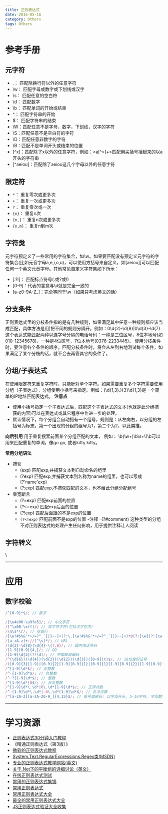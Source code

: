 ```yaml
---
title: 正则表达式
date: 2016-05-16
category: Others
tags: Others
---
```


# 参考手册
## 元字符
- .： 匹配除换行符以外的任意字符
- \w： 匹配字母或数字或下划线或汉字
- \s： 匹配任意的空白符
- \d： 匹配数字
- \b： 匹配单词的开始或结束
- ^： 匹配字符串的开始
- $： 匹配字符串的结束
- \W：匹配任意不是字母，数字，下划线，汉字的字符
- \S：匹配任意不是空白符的字符
- \D：匹配任意非数字的字符
- \B：匹配不是单词开头或结束的位置
- [^x]：匹配除了x以外的任意字符，例如：<a[^>]+>匹配用尖括号括起来的以a开头的字符串
- [^aeiou]：匹配除了aeiou这几个字母以外的任意字符

## 限定符
- `*`： 重复零次或更多次
- `+`： 重复一次或更多次
- `?`： 重复零次或一次
- `{n}`： 重复n次
- `{n,}`： 重复n次或更多次
- `{n,m}`： 重复n到m次

## 字符类
元字符预定义了一些常用的字符集合，如\w。如果要匹配没有预定义元字符的字符集合(比如元音字母a,e,i,o,u)，可以使用方括号来自定义，如[aeiou]]可以匹配任何一个英文元音字母。其他常见自定义字符集如下所示：
- [.?!]： 匹配标点符号(.或?或!)
- [0-9]：代表的含意与\d就是完全一致的
- [a-z0-9A-Z_]：完全等同于\w（如果只考虑英文的话）

## 分支条件
正则表达式里的分枝条件指的是有几种规则，如果满足其中任意一种规则都应该当成匹配，具体方法是用|把不同的规则分隔开。例如：0\d{2}-\d{8}|0\d{3}-\d{7}这个表达式能匹配两种以连字号分隔的电话号码：一种是三位区号，8位本地号(如010-12345678)，一种是4位区号，7位本地号(0376-2233445)。
使用分枝条件时，要注意各个条件的顺序，匹配分枝条件时，将会从左到右地测试每个条件，如果满足了某个分枝的话，就不会去再管其它的条件了。

## 分组/子表达式
在使用限定符来重复字符时，只能针对单个字符。如果需要重复多个字符需要使用分组（子表达式），分组使用小括号来指定。例如：(\d{1,3}\.){3}\d{1,3}是一个简单的IP地址匹配表达式。
**注意点**
-  使用小括号指定一个子表达式后，匹配这个子表达式的文本(也就是此分组捕获的内容)可以在表达式或其它程序中作进一步的处理。
-  默认情况下，每个分组会自动拥有一个组号，规则是：从左向右，以分组的左括号为标志，第一个出现的分组的组号为1，第二个为2，以此类推。

**向后引用**
用于重复搜索前面某个分组匹配的文本， 例如： \b(\w+)\b\s+\1\b可以用来匹配重复的单词，像go go, 或者kitty kitty。

**常用分组语法**
- 捕获
    - (exp)    匹配exp,并捕获文本到自动命名的组里
    - (?<name>exp)    匹配exp,并捕获文本到名称为name的组里，也可以写成(?'name'exp)
    - (?:exp)    匹配exp,不捕获匹配的文本，也不给此分组分配组号
- 零宽断言
    - (?=exp)    匹配exp前面的位置
    - (?<=exp)    匹配exp后面的位置
    - (?!exp)    匹配后面跟的不是exp的位置
    - `(?<!exp)`    匹配前面不是exp的位置
-注释
    -(?#comment)    这种类型的分组不对正则表达式的处理产生任何影响，用于提供注释让人阅读

## 字符转义
\

---

# 应用
## 数字校验
``` javascript
/^[0-9]*$/; // 数字


```

``` javascript
/[\u4e00-\u9fa5]/; // 中文字符
/[^\x00-\xff]/; // 双字节字符(包括汉字在内)
/\n\s*\r/; // 空白行
/[\w!#$%&'*+/=?^_`{|}~-]+(?:\.[\w!#$%&'*+/=?^_`{|}~-]+)*@(?:[\w](?:[\w-]*[\w])?\.)+[\w](?:[\w-]*[\w])?/; // Email 地址
/[a-zA-z]+://[^\s]*/; // URL
/\d{3}-\d{8}|\d{4}-\{7,8}/; // 国内电话号码
/[1-9][0-9]{4,}/; // QQ
/[1-9]\d{5}(?!\d)/; // 中国邮政编码
/^(\d{6})(\d{4})(\d{2})(\d{2})(\d{3})([0-9]|X)$/; // 18位身份证号
/([0-9]{3}[1-9]|[0-9]{2}[1-9][0-9]{1}|[0-9]{1}[1-9][0-9]{2}|[1-9][0-9]{3})-(((0[13578]|1[02])-(0[1-9]|[12][0-9]|3[01]))|((0[469]|11)-(0[1-9]|[12][0-9]|30))|(02-(0[1-9]|[1][0-9]|2[0-8])))/; // (年-月-日)格式日期
/^[1-9]\d*$/; // 正整数
/^-[1-9]\d*$/; // 负整数
/^-?[1-9]\d*$/; // 整数
/^[1-9]\d*|0$/; // 非负整数
/^[1-9]\d*\.\d*|0\.\d*[1-9]\d*$/; // 正浮点数
/^-[1-9]\d*\.\d*|-0\.\d*[1-9]\d*$/; // 负浮点数
/^[a-zA-Z][a-zA-Z0-9_]{4,15}$/; // 账号或密码: 以字母开头, 5-16字符, 字母数字下划线
```

---

# 学习资源
- [正则表达式30分钟入门教程]( http://deerchao.net/tutorials/regex/regex.htm)
- 《精通正则表达式（第3版）》
- [微软的正则表达式教程]( https://msdn.microsoft.com/zh-cn/library/d9eze55x(v=vs.90).aspx)
- [System.Text.RegularExpressions.Regex类(MSDN)]( https://msdn.microsoft.com/zh-cn/library/system.text.regularexpressions.regex.aspx)
- [专业的正则表达式教学网站(英文)]( http://www.regular-expressions.info/)
- [关于.Net下的平衡组的详细讨论（英文）]( http://weblogs.asp.net/whaggard/377025)
- [在线正则表达式测试]( http://tool.oschina.net/regex#)
- [常用的正则表达式集锦](http://www.jb51.net/article/54868.htm)
- [常用正则表达式](http://www.williamlong.info/archives/433.html)
- [常用正则表达式大全](http://blog.csdn.net/onebigday/article/details/5429868)
- [最全的常用正则表达式大全](http://blog.jobbole.com/96052/)
- [JS正则表达式验证大全收集](http://www.cnblogs.com/pannysp/archive/2012/02/09/2343906.html)
